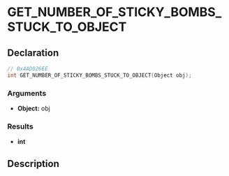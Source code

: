 # GET_NUMBER_OF_STICKY_BOMBS_STUCK_TO_OBJECT

## Declaration
```cpp
// 0x4AD026EE
int GET_NUMBER_OF_STICKY_BOMBS_STUCK_TO_OBJECT(Object obj);
```

### Arguments
- **Object:** obj

### Results
- **int**

## Description
